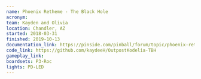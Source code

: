 ```yaml
---
name: Phoenix Retheme - The Black Hole
acronym: 
team: Kayden and Olivia
location: Chandler, AZ 
started: 2018-03-31
finished: 2019-10-13
documentation_link: https://pinside.com/pinball/forum/topic/phoenix-retheme-project-the-black-hole
code_link: https://github.com/kaydeeH/OutpostKodelia-TBH
gameplay_link:
boardsets: P3-Roc
lights: PD-LED
---
```

